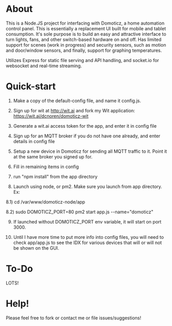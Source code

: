 # About

This is a Node.JS project for interfacing with Domoticz, a home automation control panel. This is essentially a replacement UI built for mobile and tablet consumption. It's sole purpose is to build an easy and attractive interface to turn lights, fans, and other switch-based hardware on and off. Has limited support for scenes (work in progress) and security sensors, such as motion and door/window sensors, and finally, support for graphing temperatures.

Utilizes Express for static file serving and API handling, and socket.io for websocket and real-time streaming.

# Quick-start

1) Make a copy of the default-config file, and name it config.js.

2) Sign up for wit at http://wit.ai and fork my Wit application: https://wit.ai/dcnoren/domoticz-wit

3) Generate a wit.ai access token for the app, and enter it in config file

4) Sign up for an MQTT broker if you do not have one already, and enter details in config file

5) Setup a new device in Domoticz for sending all MQTT traffic to it. Point it at the same broker you signed up for.

6) Fill in remaining items in config

7) run "npm install" from the app directory

8) Launch using node, or pm2. Make sure you launch from app directory. Ex:

8.1) cd /var/www/domoticz-node/app

8.2) sudo DOMOTICZ_PORT=80 pm2 start app.js --name="domoticz"

9) If launched without DOMOTICZ_PORT env variable, it will start on port 3000.

10) Until I have more time to put more info into config files, you will need to check app/app.js to see the IDX for various devices that will or will not be shown on the GUI.


# To-Do

LOTS!

# Help!

Please feel free to fork or contact me or file issues/suggestions!
